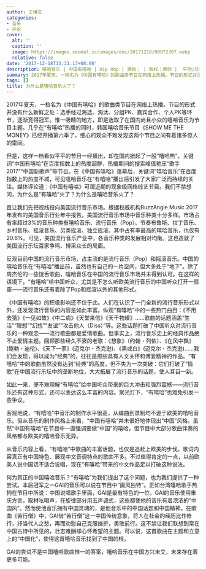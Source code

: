 ```yaml
---
author: 王博文
categories:
- 音乐
- 评论
cover:
  alt: ''
  caption: ''
  image: https://images.soomal.cc/images/doc/20171218/00072307.webp
  relative: false
date: '2017-12-18T15:31:17+08:00'
description: 嘻哈音乐 | 中国有嘻哈 | Hip Hop | 源自： | 版权：原创 |  平均/总评分：08.00/8
summary: 2017年夏天，一档名为《中国有嘻哈》的歌曲类节目在网络上热播。节目的形式并没有什么新鲜之处：选手经过海选、淘汰、分组PK、嘉宾合作、个人PK等环节，逐渐竞得冠军。惟一吸睛的地方，即是选取了在国内尚且小众的嘻哈音乐为节目主题……
tags: []
title: 为什么是嘻哈音乐火了？
---
```


2017年夏天，一档名为《中国有嘻哈》的歌曲类节目在网络上热播。节目的形式并没有什么新鲜之处：选手经过海选、淘汰、分组PK、嘉宾合作、个人PK等环节，逐渐竞得冠军。惟一吸睛的地方，即是选取了在国内尚且小众的嘻哈音乐为节目主题。几乎在“有嘻哈”热播的同时，韩国嘻哈音乐节目《SHOW ME THE MONEY》已经开播第六季了，细心的观众不难发现这两个节目之间有着诸多惊人的雷同。

但是，这样一档看似平平的节目一经播出，却在国内掀起了一股“嘻哈热”。关键词“中国有嘻哈”在百度指数上的热度超群，热播期间的搜索峰值艳压“歌手2017”“中国新歌声”等节目。在《中国有嘻哈》落幕后，关键词“嘻哈音乐”在百度指数上的热度不减，可见嘻哈音乐在“有嘻哈”播出后引发了大家广泛而持续的关注。媒体评论道：《中国有嘻哈》可谓近期的现象级网络综艺节目。我们不禁想问，为什么是“有嘻哈”火了？为什么是嘻哈音乐火了？

且让我们先把视线投向美国流行音乐市场。根据权威机构BuzzAngle Music 2017年发布的美国音乐行业年中报告，美国流行音乐市场中音乐种类十分多样。市场占有率超过3%的音乐种类有嘻哈音乐、流行音乐（Pop）、节奏布鲁斯、拉丁音乐、乡村音乐、摇滚音乐、另类摇滚、独立摇滚。其中占有率最高的嘻哈音乐，也仅有20.6%。可见，美国流行音乐产业中，各音乐种类的发展相对均衡。这也造就了美国流行乐坛百家争鸣、博采众长的局面。

反观目前中国的流行音乐市场，占主流的是流行音乐（Pop）和摇滚音乐。中国的嘻哈音乐在“有嘻哈”播出前，虽然也有自己的一片空间，但大多处于“地下”。除了周杰伦的一些饶舌歌曲，嘻哈音乐在中国的流行音乐市场并未得到认可。在这样的语境下，“有嘻哈”给中国听众，尤其是不怎么听欧美流行音乐的中国听众打开一扇窗――流行音乐还有着除了Pop和摇滚以外的其他形式。

《中国有嘻哈》的积极影响还不仅于此。人们在认识了一门全新的流行音乐形式以外，还发现流行音乐的内容是如此丰富。纵观“有嘻哈”中的一些热门曲目：《不用去猜》《一见如故》《中二病》《天堂来信》《天干物燥》......歌曲的话题涵盖“生活”“理想”“幻想”“友谊”“攻击他人（Diss）”等。这些话题打破了中国听众对流行音乐的一种观念――流行歌曲都是爱情歌曲。但事实上，流行音乐史上的经典作品绝不止爱情主题。回顾那些经久不衰的老歌：《想象》（约翰・列侬）、《在风中飘》(鲍勃・迪伦)、《天下一家》(迈克尔・杰克逊)、《黑或白》(迈克尔・杰克逊)……我们会发现，得以成为“经典”的，往往是那些具有人文关怀和博爱精神的作品。“有嘻哈”中的歌曲虽然没有达到“经典”的高度，但不失为一次突破：它们打破了“情歌”在中国流行乐坛中的垄断地位，大大拓展了流行音乐的话题，使人耳目一新。

如此一来，便不难理解“有嘻哈”给中国听众带来的巨大冲击和强烈震撼――流行音乐还有这种形式，还可以表达这么丰富的内容。聚光灯下，“有嘻哈”也难免引发一些争议。

客观地说，“有嘻哈”中音乐的制作水平很高，从编曲到录制均不逊于欧美的嘻哈音乐。但从音乐的制作风格上来看，“中国有嘻哈”并未很好地体现出“中国”风格。虽然“中国有嘻哈”在节目中一直强调要做“中国”的嘻哈，但节目中大部分歌曲伴奏的风格都与欧美的嘻哈音乐无异。

从音乐内容上看，“有嘻哈”中歌曲的丰富话题，也仅是追赶上欧美的步伐。歌词内容真正有中国特色、展现中文音调特点的歌曲不多。不过值得肯定的一点，以前欧美人说中国话不适合说唱，现在“有嘻哈”带来的中文作品足以打破这种说法。

何为真正的中国嘻哈音乐？“有嘻哈”为我们提出了这个问题，也为我们提供了一种尝试。本届冠军之一GAI的音乐可以说在节目中“画风独特”。正如台湾嘻哈歌手热狗在节目中所说：中国说唱歌手里面，GAI是最有特色的一位。GAI的音乐使用重庆方言，取材吆喝声，在旋律部分用五声调式，这些都使他的音乐有着浓浓的“中国风”。然而使他音乐拥有中国灵魂的，是他音乐中的中国话题和中国精神。在歌曲《苦行僧》中，GAI借“苦行僧”这一中国传统意象，将人在社会的经历比作修行，抒当代人之愁，再而劝慰自己克服挫折，勇敢前行。这不禁让我们联想到常在中国古诗中所见的，壮志难酬却心怀希望的主题。可以说，这首歌曲在主题和立意上的“中国化”，使得这首嘻哈音乐找到了中国的根。

GAI的尝试不是中国嘻哈歌曲惟一的答案，嘻哈音乐在中国方兴未艾，未来存在着更多可能。